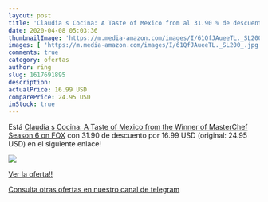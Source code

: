```yaml
---
layout: post
title: 'Claudia s Cocina: A Taste of Mexico from al 31.90 % de descuento'
date: 2020-04-08 05:03:36
thumbnailImage: 'https://m.media-amazon.com/images/I/61QfJAueeTL._SL200_.jpg'
images: [ 'https://m.media-amazon.com/images/I/61QfJAueeTL._SL200_.jpg' ]
comments: true
category: ofertas
author: ring
slug: 1617691895
description:
actualPrice: 16.99 USD
comparePrice: 24.95 USD
inStock: true
---
```


Está [Claudia s Cocina: A Taste of Mexico from the Winner of MasterChef Season 6 on FOX](https://www.amazon.com/dp/1617691895/?tag=redken08-20) con 31.90 de descuento por 16.99 USD (original: 24.95 USD) en el siguiente enlace!

[![](https://m.media-amazon.com/images/I/61QfJAueeTL._SL200_.jpg)](https://www.amazon.com/dp/1617691895/?tag=redken08-20)

[Ver la oferta!!](https://www.amazon.com/dp/1617691895/?tag=redken08-20)

[Consulta otras ofertas en nuestro canal de telegram](https://t.me/s/ofertas25)
